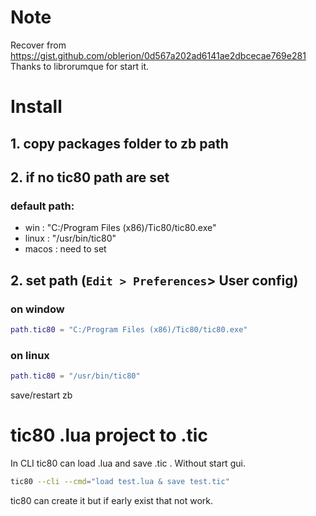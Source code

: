 # Note
Recover from https://gist.github.com/oblerion/0d567a202ad6141ae2dbcecae769e281<br>
Thanks to librorumque for start it.<br>

# Install
## 1. copy packages folder to zb path
## 2. if no tic80 path are set
### default path:
- win :  "C:/Program Files (x86)/Tic80/tic80.exe"
- linux : "/usr/bin/tic80"
- macos : need to set
## 2. set path (`Edit > Preferences`> User config)
### on window
```lua
path.tic80 = "C:/Program Files (x86)/Tic80/tic80.exe"
```

### on linux
```lua
path.tic80 = "/usr/bin/tic80"
```
save/restart zb 

# tic80 .lua project to .tic
In CLI tic80 can load .lua and save .tic . Without start gui.
```sh
tic80 --cli --cmd="load test.lua & save test.tic"
```
tic80 can create it but if early exist that not work.
